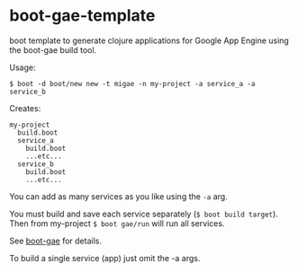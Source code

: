 # boot-gae-template

boot template to generate clojure applications for Google App Engine using the boot-gae build tool.

Usage:

```
$ boot -d boot/new new -t migae -n my-project -a service_a -a service_b
```

Creates:
```
my-project
  build.boot
  service_a
    build.boot
	...etc...
  service_b
    build.boot
	...etc...
```

You can add as many services as you like using the `-a` arg.

You must build and save each service separately (`$ boot build target`). Then from my-project `$ boot gae/run` will run all services.

See [boot-gae](https://github.com/migae/boot-gae) for details.

To build a single service (app) just omit the -a args.
